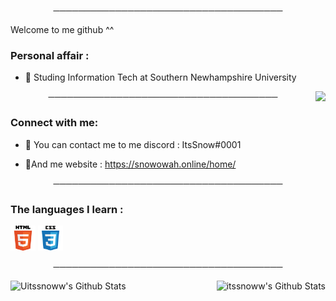 <p align="center">
─────────────────────────────────────
</p>

 Welcome to me github ^^

### Personal affair :
- 🤞 Studing Information Tech at Southern Newhampshire University

<p align="center">
  <img align="right" alt"JPG" src="https://github.com/itssnoww/itssnoww/blob/main/akame.jpg" width"500" height"320" />
─────────────────────────────────────
</p>

### Connect with me:

- 🧥 You can contact me to me discord : ItsSnow#0001

- 🥼And me website : https://snowowah.online/home/

<p align="center">
─────────────────────────────────────
</p>

### The languages I learn :
<code><img height="40" src="https://raw.githubusercontent.com/github/explore/80688e429a7d4ef2fca1e82350fe8e3517d3494d/topics/html/html.png"></code>
<code><img height="40" src="https://raw.githubusercontent.com/devicons/devicon/master/icons/css3/css3-original-wordmark.svg"></code>

<p align="center">
─────────────────────────────────────
</p>

<img align="left" alt="Uitssnoww's Github Stats" src="https://github-readme-stats.vercel.app/api/top-langs/?username=itssnoww&show_icons=true&hide_border=true&theme=radical" />
<img align="right" alt="itssnoww's Github Stats" src="https://github-readme-stats.vercel.app/api?username=itssnoww&show_icons=true&hide_border=true&theme=radical" />

[website]: https://snowowah.online/home/
[github]: https://www.github.com/itssnoww
